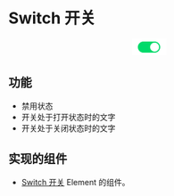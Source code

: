 # Switch 开关
<div align="center">
  <img src="screenshot/basic.png" alt="外观">
</div>

## 功能
* 禁用状态
* 开关处于打开状态时的文字
* 开关处于关闭状态时的文字

## 实现的组件
* [Switch 开关](http://element-cn.eleme.io/#/zh-CN/component/switch) Element 的组件。




